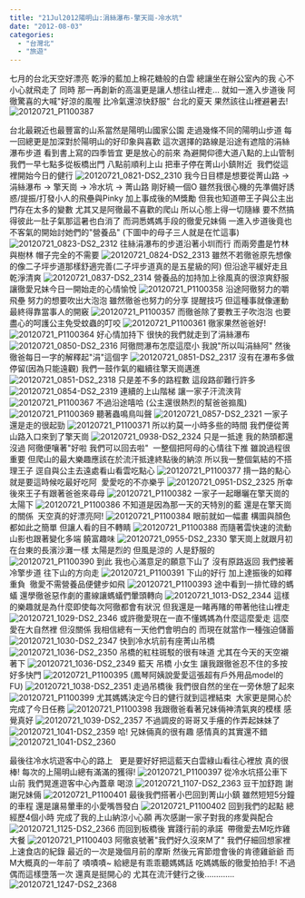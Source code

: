 ```yaml
---
title: "21Jul2012陽明山:涓絲瀑布-擎天崗-冷水坑"
date: "2012-08-03"
categories: 
  - "台灣北"
  - "旅遊"
---
```


七月的台北天空好漂亮 乾淨的藍加上棉花糖般的白雲 總讓坐在辦公室內的我 心不小心就飛走了 同時 那一再創新的高溫更是讓人想往山裡走... 就如一進入步道後 阿徹驚喜的大喊"好涼的風喔 比冷氣還涼快舒服" 台北的夏天 果然該往山裡避暑去! ![20120721_P1100387](images/7640903540_0e192ea9e4.jpg) 

台北最親近也最豐富的山系當然是陽明山國家公園 走過幾條不同的陽明山步道 每一回總更是加深對於陽明山的好印象與喜歡 這次選擇的路線是沿途有遮陰的涓絲瀑布步道 看到書上寫的四季皆宜 更是放心的前來 為避開仰德大道八點的上山管制 我們一早七點多從板橋出門 八點前順利上山 把車子停在菁山小鎮附近  我們從這裡開始今日的健行 ![20120721_0821-DS2_2310](images/7640913762_647793a4d9.jpg) 我今日目標是想要從菁山路 ->涓絲瀑布 -> 擎天崗 -> 冷水坑 -> 菁山路 剛好繞一個O 雖然我很心機的先準備好誘惑/提振/打發小人的飛壘與Pinky 加上事成後的M獎勵 但我也知道帶王子與公主出門存在太多的變數 尤其又是阿徹最不喜歡的爬山 所以心態上得一切隨緣 要不然搞得彼此一肚子氣那這暑也白消了 而洞悉媽媽手段的徹愛兄妹倆 一進入步道後竟也不客氣的開始討她們的"營養品" (下圖中的母子三人就是在忙這事) ![20120721_0823-DS2_2312](images/7640913502_9d054137e6.jpg) 往絲涓瀑布的步道沿著小圳而行 而兩旁盡是竹林與樹林 帽子完全的不需要 ![20120721_0824-DS2_2313](images/7640913216_f1cb8fcc58.jpg) 雖然不若徹爸原先想像的像二子坪步道那樣舒適完善(二子坪步道真的是五星級的阿) 但沿途平緩好走且乾淨清爽 ![20120721_0837-DS2_2314](images/7640912842_a47fb89ff3.jpg) 營養品的加持加上徐風真的很涼爽舒服  讓徹愛兄妹今日一開始走的心情愉悅 ![20120721_P1100358](images/7640912136_51cf114b5b.jpg) 沿途阿徹努力的嚼飛壘 努力的想要吹出大泡泡 雖然徹爸也努力的分享 提醒技巧 但這種事就像運動 最終得靠當事人的開竅 ![20120721_P1100357](images/7640912456_b7229f7ba4.jpg) 而徹爸除了要教王子吹泡泡 也要盡心的呵護公主免受蚊蟲的叮咬 ![20120721_P1100361](images/7640911662_d5430e951d.jpg) 徹家果然爸爸好! ![20120721_P1100364](images/7640911368_3e91a70abf.jpg) 好心情加持下 很快的我們就走到了涓絲瀑布 ![20120721_0850-DS2_2316](images/7640910612_ca1ee91dcc.jpg) 阿徹問瀑布怎麼這麼小 我說"所以叫涓絲阿" 然後徹爸每日一字的解釋起"涓"這個字 ![20120721_0851-DS2_2317](images/7640910310_f55d12eddb.jpg) 沒有在瀑布多做停留(因為只能遠觀) 我們一鼓作氣的繼續往擎天崗邁進 ![20120721_0851-DS2_2318](images/7640910020_6caf5bae36.jpg) 只是差不多的路程數 這段路卻難行許多 ![20120721_0854-DS2_2319](images/7640909744_b4a36ec396.jpg) 連續的上山階梯 讓一家子汗流浹背 ![20120721_P1100367](images/7640908748_8702730cf4.jpg) 不過沿途嘻哈 (公主還很熱烈的幫爸爸搧風) ![20120721_P1100369](images/7640908386_c46bd37637.jpg) 聽著蟲鳴鳥叫聲 ![20120721_0857-DS2_2321](images/7640909508_27c1efd90d.jpg) 一家子還是走的很起勁 ![20120721_P1100371](images/7640907474_93b59cf98f.jpg) 所以約莫一小時多些的時間 我們便從菁山路入口來到了擎天崗 ![20120721_0938-DS2_2324](images/7640907116_2d41e50712.jpg) 只是一抵達 我的熱頭都還沒過 阿徹便嚷著"好啦 我們可以回去啦"  一整個把阿母的心情往下推 雖說過程很重要 但爬山的最大樂趣應該在於流汗抵達終點後的納涼 所以我一整個氣結的不搭理王子 逕自與公主去遠處看山看雲吃點心 ![20120721_P1100377](images/7640906426_c831dd5625.jpg) 揹一路的點心 就是要這時候吃最好吃阿  愛愛吃的不亦樂乎 ![20120721_0951-DS2_2325](images/7640905892_f7bb6ffac3.jpg) 所幸後來王子有跟著爸爸來尋母 ![20120721_P1100382](images/7640905032_f80cdcfb63.jpg) 一家子一起曝曬在擎天崗的太陽下 ![20120721_P1100386](images/7640904314_b0a335e762.jpg) 不知道是因為那一天的天特別的藍 還是在擎天崗的關係  天空真的好漂亮阿! ![20120721_P1100384](images/7640904562_4161922071.jpg) 眼前就如一幅畫 構圖與顏色都如此之簡單 但讓人看的目不轉睛 ![20120721_P1100388](images/7640903190_0dcb6c5bf7.jpg) 而隨著雲快速的流動 山影也跟著變化多端 饒富趣味 ![20120721_0955-DS2_2330](images/7640902146_ef4e6d112f.jpg) 擎天崗上就跟月初在台東的長濱沙灘一樣 太陽是烈的 但風是涼的 人是舒服的 ![20120721_P1100390](images/7640900652_8988e71d87.jpg) 到此 我也心滿意足的願意下山了 沒有原路返回 我們接著冷擎步道 往下山的方向走 ![20120721_P1100391](images/7640899548_1d1efc31ee.jpg) 下山的好行 加上達振後的如釋重負  徹愛不需營養品便健步如飛 ![20120721_P1100393](images/7640899100_583852ce34.jpg) 途中看到一排忙碌的螞蟻 還學徹爸惡作劇的畫線讓螞蟻們暈頭轉向 ![20120721_1013-DS2_2344](images/7640900266_a03a9bcc3f.jpg) 這樣的樂趣就是為什麼即使每次阿徹都會有狀況 但我還是一睹再賭的帶著他往山裡走 ![20120721_1029-DS2_2346](images/7640898712_370d3229bf.jpg) 或許徹愛現在一直不懂媽媽為什麼這麼愛走 這麼愛在大自然裡 但沒關係 我相信總有一天他們會明白的 而現在就當作一種強迫儲蓄 ![20120721_1030-DS2_2347](images/7640897584_43e39fb9ae.jpg) 快到冷水坑前有座菁山吊橋 ![20120721_1036-DS2_2350](images/7640896662_71cb305f2b.jpg) 吊橋的紅柱斑駁的很有味道 尤其在今天的天空襯著下 ![20120721_1036-DS2_2349](images/7640897044_8196c5e150.jpg) 藍天 吊橋 小女生 讓我跟徹爸忍不住的多按好多快門 ![20120721_P1100395](images/7640893942_1dcf39e2d4.jpg) (鳳琴阿姨說愛愛這張超有戶外用品model的FU) ![20120721_1038-DS2_2351](images/7640896190_047c72ab46.jpg) 走過吊橋後 我們很自然的坐在一旁休憩了起來 ![20120721_P1100399](images/7640891030_39d06feee1.jpg) 尤其媽媽決定今日的健行就到這裡結束  大家更是開心於完成了今日任務 ![20120721_P1100398](images/7640891338_f70e416111.jpg) 我跟徹爸看著兄妹倆神清氣爽的模樣 感覺真好 ![20120721_1039-DS2_2357](images/7640895642_dee4b82587.jpg) 不過調皮的哥哥又手癢的作弄起妹妹了 ![20120721_1041-DS2_2359](images/7640894894_f147e1fa00.jpg) 哈! 兄妹倆真的很有趣 感情真的其實還不錯 ![20120721_1041-DS2_2360](images/7640894528_82caa6e7c4.jpg) 

最後往冷水坑遊客中心的路上   更是要好好把這藍天白雲綠山看往心裡放 真的很棒! 每次的上陽明山總有滿滿的獲得! ![20120721_P1100397](images/7640891840_cc50e2c244.jpg) 從冷水坑搭公車下山前 我們晃進遊客中心內蓋章 喝涼 ![20120721_1107-DS2_2363](images/7640889802_afbb27c0f9.jpg) 豆干加舒跑 謝謝兄妹倆 ![20120721_P1100401](images/7640890344_b5d276cde8.jpg) 最後我們搭著小巴回到菁山小鎮 雖然短短5分鐘的車程 還是讓易暈車的小愛嘴唇發白 ![20120721_P1100402](images/7640888698_37a630f989.jpg) 回到我們的起點 總經歷4個小時 完成了我的上山納涼小心願 再次感謝一家子對我的疼愛與配合 ![20120721_1125-DS2_2366](images/7640889200_3dbae9fe86.jpg) 而回到板橋後 實踐行前的承諾  帶徹愛去M吃炸雞大餐 ![20120721_P1100403](images/7640888416_c518eaa512.jpg) 阿徹哀號著"我們好久沒來M了" 我們仔細回想家裡上速食店的紀錄 最近的一次是幾個月前的摩斯 然後元宵節燈會後的肯德雞爺爺 而M大概真的一年前了 嘖嘖嘖~ 給總是有乖乖聽媽媽話 吃媽媽飯的徹愛拍拍手! 不過偶而這樣墮落一次 還真是挺開心的 尤其在流汗健行之後............. ![20120721_1247-DS2_2368](images/7640888042_31fe5d31fc.jpg)
